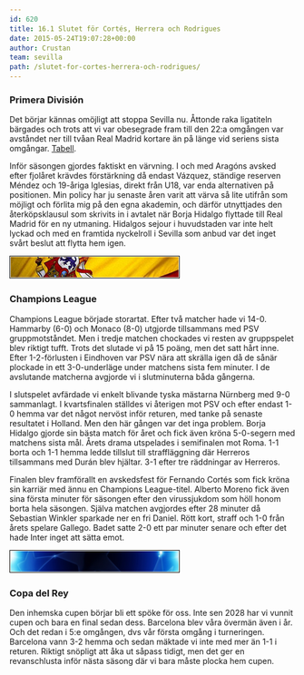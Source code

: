 ```yaml
---
id: 620
title: 16.1 Slutet för Cortés, Herrera och Rodrigues
date: 2015-05-24T19:07:28+00:00
author: Crustan
team: sevilla
path: /slutet-for-cortes-herrera-och-rodrigues/
---
```


### Primera División

Det börjar kännas omöjligt att stoppa Sevilla nu. Åttonde raka ligatiteln bärgades och trots att vi var obesegrade fram till den 22:a omgången var avståndet ner till tvåan Real Madrid kortare än på länge vid seriens sista omgångar. [Tabell](../images/tabell2032.png).

Inför säsongen gjordes faktiskt en värvning. I och med Aragóns avsked efter fjolåret krävdes förstärkning då endast Vázquez, ständige reserven Méndez och 19-åriga Iglesias, direkt från U18, var enda alternativen på positionen. Min policy har ju senaste åren varit att värva så lite utifrån som möjligt och förlita mig på den egna akademin, och därför utnyttjades den återköpsklausul som skrivits in i avtalet när Borja Hidalgo flyttade till Real Madrid för en ny utmaning. Hidalgos sejour i huvudstaden var inte helt lyckad och med en framtida nyckelroll i Sevilla som anbud var det inget svårt beslut att flytta hem igen.

<img src="../images/espbanner.png" alt="espbanner" width="300" height="40" class="aligncenter size-full" />

### Champions League

Champions League började storartat. Efter två matcher hade vi 14-0. Hammarby (6-0) och Monaco (8-0) utgjorde tillsammans med PSV gruppmotståndet. Men i tredje matchen chockades vi resten av gruppspelet blev riktigt tufft. Trots det slutade vi på 15 poäng, men det satt hårt inne. Efter 1-2-förlusten i Eindhoven var PSV nära att skrälla igen då de sånär plockade in ett 3-0-underläge under matchens sista fem minuter. I de avslutande matcherna avgjorde vi i slutminuterna båda gångerna.

I slutspelet avfärdade vi enkelt blivande tyska mästarna Nürnberg med 9-0 sammanlagt. I kvartsfinalen ställdes vi återigen mot PSV och efter endast 1-0 hemma var det något nervöst inför returen, med tanke på senaste resultatet i Holland. Men den här gången var det inga problem. Borja Hidalgo gjorde sin bästa match för året och fick även kröna 5-0-segern med matchens sista mål. Årets drama utspelades i semifinalen mot Roma. 1-1 borta och 1-1 hemma ledde tillslut till straffläggning där Herreros tillsammans med Durán blev hjältar. 3-1 efter tre räddningar av Herreros.

Finalen blev framförallt en avskedsfest för Fernando Cortés som fick kröna sin karriär med ännu en Champions League-titel. Alberto Moreno fick även sina första minuter för säsongen efter den virussjukdom som höll honom borta hela säsongen. Själva matchen avgjordes efter 28 minuter då Sebastian Winkler sparkade ner en fri Daniel. Rött kort, straff och 1-0 från årets spelare Gallego. Badet satte 2-0 ett par minuter senare och efter det hade Inter inget att sätta emot.

<img src="../images/clbanner.png" alt="clbanner" width="300" height="40" class="aligncenter size-full" />

### Copa del Rey

Den inhemska cupen börjar bli ett spöke för oss. Inte sen 2028 har vi vunnit cupen och bara en final sedan dess. Barcelona blev våra övermän även i år. Och det redan i 5:e omgången, dvs vår första omgång i turneringen. Barcelona vann 3-2 hemma och sedan mäktade vi inte med mer än 1-1 i returen. Riktigt snöpligt att åka ut såpass tidigt, men det ger en revanschlusta inför nästa säsong där vi bara måste plocka hem cupen.
